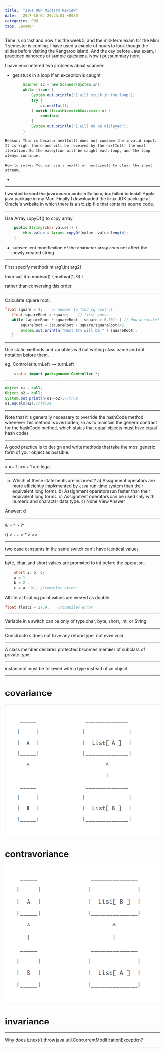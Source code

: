 ```yaml
---
title:  "Java OOP Midterm Review"
date:   2017-10-04 20:26:01 +0930
categories: CMU
tags: JavaOOP
---
```

Time is so fast and now it is the week 5, and the mid-term exam for the Mini 1 semester is coming. I have used a couple of hours to look though the slides before visiting the Kangaroo island. And the day before Java exam, I practiced hundreds of sample questions. Now I put summary here.
<!-- more -->
I have encountered two problems about scanner.

+ get stuck in a loop if an exception is caught
```java
		Scanner sc = new Scanner(System.in);
		while (true) {
			System.out.println("I will stuck in the loop");
			try {
				sc.nextInt();
			} catch (InputMismatchException e) {
				continue;
			}
			System.out.println("I will no be diplayed");
		}
```
	Reason: This is becasue nextInt() does not comsume the invalid input. It is right there and will be received by the nextInt() the next iteration. So the exception will be caught each loop, and the loop always continue.

	How to solve: You can use a next() or nextLine() to clear the input stream.

+


***
I wanted to read the java source code in Eclipse, but failed to install Apple java package in my Mac. Finally I downloaded the linux JDK package at Oracle's website in which there is a src.zip file that contains source code.

***

Use Array.copyOf() to copy array.
```java
	public String(char value[]) {
        this.value = Arrays.copyOf(value, value.length);
    }
  ```
   + subsequent modification of
     the character array does not affect the newly created string.
***

First specify method(int arg1,int arg2)

then call it in method() { method(1, 0) }

rather than conversing this order.


***

Calculate square root.

```java
float square = 4;    // number to find sq root of
   float squareRoot = square;    // first guess
   while (squareRoot * squareRoot - square > 0.001) { // How accurate?
       squareRoot = (squareRoot + square/squareRoot)/2;
       System.out.println("Next try will be " + squareRoot);
   }
```

***

Use static methods and variables without writing class name and dot notation before them.

eg. Controller.turnLeft --> turnLeft
```java
	static import packagename.Controller.*;
```
***

```java
Object o1 = null;
Object o2 = null;
System.out.println(o1==o2);//true
o1.equals(o2);//false
```
***
Note that it is generally necessary to override the hashCode method whenever this method is overridden, so as to maintain the general contract for the hashCode method, which states that equal objects must have equal hash codes.

***
A good practice is to design and write methods that take the most generic form of your object as possible.

***
x =+ 1; x=    + 1 are legal
***
5. Which of these statements are incorrect?
a) Assignment operators are more efficiently implemented by Java run-time system than their equivalent long forms.
b) Assignment operators run faster than their equivalent long forms.
c) Assignment operators can be used only with numeric and character data type.
d) None
View Answer

Answer: d
***
& > ^ > ?:

() > ++ > * > >>
***
two case constants in the same switch can't have identical values.
***

byte, char, and short values are promoted to int before the operation.


```java
	short a, b, c;
	a = 1 ;
	b = 2 ;
	c = a + b ; //compiler error
```
All literal floating point values are viewed as double.
```java
float float1 = 27.9;	//compiler error
```
***

Variable in a switch can be only of type char, byte, short, int, or String.
***
Constructors does not have any return type, not even void.
***
A class member declared protected becomes member of subclass of private type.
***

instanceof must be followed with a type instead of an object.

***

covariance
===
![Covariance](\img\covariant.png "covariance")

contravoriance
===
![Contravariance](\img\contravariant.png "contravirance")

invariance
===
***


Why does it.next() throw java.util.ConcurrentModificationException?

***


